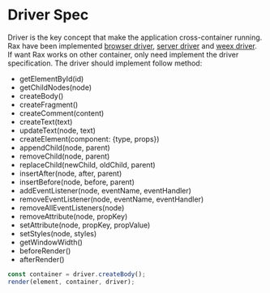 # Driver Spec

Driver is the key concept that make the application cross-container running.
Rax have been implemented [browser driver](../packages/rax/src/drivers/browser.js), [server driver](../packages/rax/src/drivers/server.js) and [weex driver](../packages/rax/src/drivers/weex.js).
If want Rax works on other container, only need implement the driver specification.
The driver should implement follow method:

* getElementById(id)
* getChildNodes(node)
* createBody()
* createFragment()
* createComment(content)
* createText(text)
* updateText(node, text)
* createElement(component: {type, props})
* appendChild(node, parent)
* removeChild(node, parent)
* replaceChild(newChild, oldChild, parent)
* insertAfter(node, after, parent)
* insertBefore(node, before, parent)
* addEventListener(node, eventName, eventHandler)
* removeEventListener(node, eventName, eventHandler)
* removeAllEventListeners(node)
* removeAttribute(node, propKey)
* setAttribute(node, propKey, propValue)
* setStyles(node, styles)
* getWindowWidth()
* beforeRender()
* afterRender()

```js
const container = driver.createBody();
render(element, container, driver);
```
